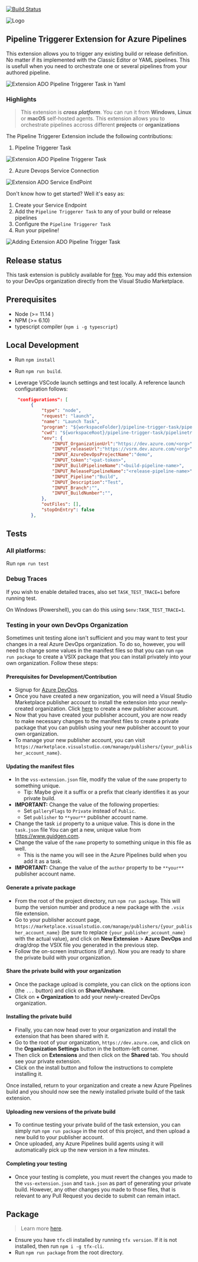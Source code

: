 [![Build Status](https://joalmeid.visualstudio.com/azdo-pipeline-triggerer/_apis/build/status/pipeline-triggerer-extension-CICD?branchName=master)](https://joalmeid.visualstudio.com/azdo-pipeline-triggerer/_build/latest?definitionId=180&branchName=master)

![Logo](https://user-images.githubusercontent.com/4800035/78352164-d4489d80-759f-11ea-93d5-af99ca9c4737.png)
## Pipeline Triggerer Extension for Azure Pipelines ##

This extension allows you to trigger any existing build or release definition. No matter if its implemented with the Classic Editor or YAML pipelines.
This is usefull when you need to orchestrate one or several pipelines from your authored pipeline.

![Extension ADO Pipeline Triggerer Task in Yaml](https://user-images.githubusercontent.com/4800035/78353255-ab290c80-75a1-11ea-9472-e6161ea278c3.png)

### Highlights ###
> This extension is ***cross platform***. You can run it from **Windows**, **Linux** or **macOS** self-hosted agents.
> This extension allows you to orchestrate pipelines accross different **projects** or **organizations**

The Pipeline Triggerer Extension include the following contributions:

1. Pipeline Triggerer Task

![Extension ADO Pipeline Triggerer Task](https://user-images.githubusercontent.com/4800035/78352157-d3b00700-759f-11ea-86c8-5b8884362141.png)

2. Azure Devops Service Connection

![Extension ADO Service EndPoint](https://user-images.githubusercontent.com/4800035/78352156-d3177080-759f-11ea-83d9-5df548b4487d.png)

Don't know how to get started? Well it's easy as:
  1. Create your Service Endpoint
  2. Add the `Pipeline Triggerer Task` to any of your build or release pipelines
  3. Configure the `Pipeline Triggerer Task`
  4. Run your pipeline!

![Adding Extension ADO Pipeline Trigger Task](https://user-images.githubusercontent.com/4800035/78352152-d27eda00-759f-11ea-9238-d897ff7d81ac.png)

## Release status

This task extension is publicly available for [free](https://marketplace.visualstudio.com/items?itemName=joalmeid.pipeline-triggerer-extension). You may add this extension to your DevOps organization directly from the Visual Studio Marketplace.

## Prerequisites

- Node (>= 11.14 )
- NPM (>= 6.10)
- typescript compiler (`npm i -g typescript`)

## Local Development

- Run `npm install`
- Run `npm run build`.
- Leverage VSCode launch settings and test locally. A reference launch configuration follows:
  
  ```json
   "configurations": [
        {
            "type": "node",
            "request": "launch",
            "name": "Launch Task",
            "program": "${workspaceFolder}/pipeline-trigger-task/pipelinetriggerV1/index.js",
            "cwd": "${workspaceRoot}/pipeline-trigger-task/pipelinetriggerV1",
            "env": {
                "INPUT_OrganizationUrl":"https://dev.azure.com/<org>",
                "INPUT_releaseUrl":"https://vsrm.dev.azure.com/<org>",
                "INPUT_AzureDevOpsProjectName":"demo",
                "INPUT_token":"<pat-token>",
                "INPUT_BuildPipelineName":"<build-pipeline-name>",
                "INPUT_ReleasePipelineName":"<release-pipeline-name>",
                "INPUT_Pipeline":"Build",
                "INPUT_Description":"Test",
                "INPUT_Branch":"",
                "INPUT_BuildNumber":"",
            },
            "outFiles": [],
            "stopOnEntry": false
        },
  ```

## Tests

### All platforms:

Run `npm run test`

### Debug Traces

If you wish to enable detailed traces, also set `TASK_TEST_TRACE=1` before running test.

On Windows (Powershell), you can do this using `$env:TASK_TEST_TRACE=1`.

### Testing in your own DevOps Organization

Sometimes unit testing alone isn't sufficient and you may want to test your changes in a real Azure DevOps organization. To do so, however, you will need to change some values in the manifest files so that you can run `npm run package` to create a VSIX package that you can install privately into your own organization. Follow these steps:

#### Prerequisites for Development/Contribution

- Signup for [Azure DevOps](https://azure.microsoft.com/en-us/services/devops/).
- Once you have created a new organization, you will need a Visual Studio Marketplace publisher account to install the extension into your newly-created organization. Click [here](https://marketplace.visualstudio.com/manage/createpublisher) to create a new publisher account.
- Now that you have created your publisher account, you are now ready to make necessary changes to the manifest files to create a private package that you can publish using your new publisher account to your own organization.
- To manage your new publisher account, you can visit `https://marketplace.visualstudio.com/manage/publishers/{your_publisher_account_name}`.

#### Updating the manifest files

- In the `vss-extension.json` file, modify the value of the `name` property to something unique.
  - Tip: Maybe give it a suffix or a prefix that clearly identifies it as your private build.
- **IMPORTANT:** Change the value of the following properties:
  - Set `galleryFlags` to `Private` instead of `Public`.
  - Set `publisher` to `**your**` publisher account name.
- Change the task `id` property to a unique value. This is done in the `task.json` file You can get a new, unique value from https://www.guidgen.com.
- Change the value of the `name` property to something unique in this file as well.
  - This is the name you will see in the Azure Pipelines build when you add it as a task.
- **IMPORTANT:** Change the value of the `author` property to be `**your**` publisher account name.

#### Generate a private package

- From the root of the project directory, run `npm run package`. This will bump the version number and produce a new package with the `.vsix` file extension.
- Go to your publisher account page, `https://marketplace.visualstudio.com/manage/publishers/{your_publisher_account_name}` (be sure to replace `{your_publisher_account_name}` with the actual value), and click on **New Extension** > **Azure DevOps** and drag/drop the VSIX file you generated in the previous step.
- Follow the on-screen instructions (if any). Now you are ready to share the private build with your organization.

#### Share the private build with your organization

- Once the package upload is complete, you can click on the options icon (the `...` button) and click on **Share/Unshare**.
- Click on **+ Organization** to add your newly-created DevOps organization.

#### Installing the private build

- Finally, you can now head over to your organization and install the extension that has been shared with it.
- Go to the root of your organization, `https://dev.azure.com`, and click on the **Organization Settings** button in the bottom-left corner.
- Then click on **Extensions** and then click on the **Shared** tab. You should see your private extension.
- Click on the install button and follow the instructions to complete installing it.

Once installed, return to your organization and create a new Azure Pipelines build and you should now see the newly installed private build of the task extension.

#### Uploading new versions of the private build

- To continue testing your private build of the task extension, you can simply run `npm run package` in the root of this project, and then upload a new build to your publisher account.
- Once uploaded, any Azure Pipelines build agents using it will automatically pick up the new version in a few minutes.

#### Completing your testing

- Once your testing is complete, you must revert the changes you made to the `vss-extension.json` and `task.json` as part of generating your private build. However, any other changes you made to those files, that is relevant to any Pull Request you decide to submit can remain intact.

## Package

> Learn more [here](https://docs.microsoft.com/en-us/azure/devops/extend/develop/add-build-task?view=azure-devops#step-4-package-your-extension).

- Ensure you have `tfx` cli installed by running `tfx version`. If it is not installed, then run `npm i -g tfx-cli`.
- Run `npm run package` from the root directory.